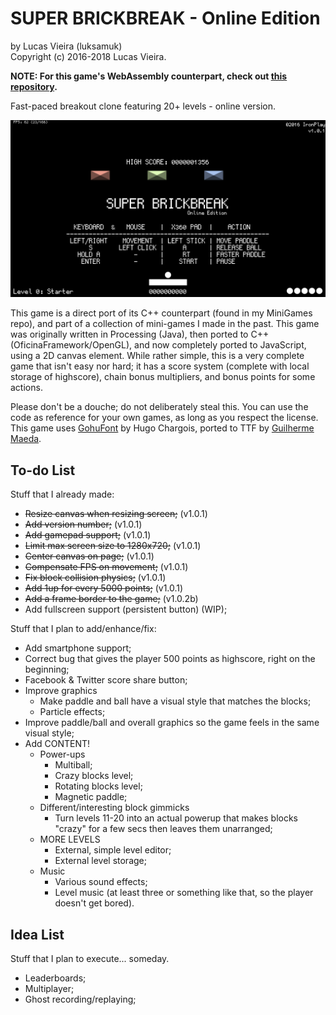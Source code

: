 SUPER BRICKBREAK - Online Edition
================
by Lucas Vieira (luksamuk)<br/>
Copyright (c) 2016-2018 Lucas Vieira.

**NOTE: For this game's WebAssembly counterpart, check out [this repository](https://github.com/luksamuk/super-brickbreak-rs).**

Fast-paced breakout clone featuring 20+ levels - online version.

![Game Screenshot](extra/screenshot.png)

This game is a direct port of its C++ counterpart (found in my MiniGames repo),
and part of a collection of mini-games I made in the past.
This game was originally written in Processing (Java), then ported to C++ (OficinaFramework/OpenGL), and now completely ported to JavaScript, using a 2D canvas element.
While rather simple, this is a very complete game that isn't easy nor hard; it has a score system (complete with local storage of highscore), chain bonus multipliers, and bonus points for some actions.

Please don't be a douche; do not deliberately steal this.
You can use the code as reference for your own games, as long as you respect the license.
This game uses [GohuFont](font.gohu.org) by Hugo Chargois, ported to TTF by [Guilherme Maeda](https://github.com/koemaeda/gohufont-ttf).

To-do List
----------
Stuff that I already made:
- ~~Resize canvas when resizing screen;~~ (v1.0.1)
- ~~Add version number;~~ (v1.0.1)
- ~~Add gamepad support;~~ (v1.0.1)
- ~~Limit max screen size to 1280x720;~~ (v1.0.1)
- ~~Center canvas on page;~~ (v1.0.1)
- ~~Compensate FPS on movement;~~ (v1.0.1)
- ~~Fix block collision physics;~~ (v1.0.1)
- ~~Add 1up for every 5000 points;~~ (v1.0.1)
- ~~Add a frame border to the game;~~ (v1.0.2b)
- Add fullscreen support (persistent button) (WIP);

Stuff that I plan to add/enhance/fix:
- Add smartphone support;
- Correct bug that gives the player 500 points as highscore, right on the beginning;
- Facebook & Twitter score share button;
- Improve graphics
    - Make paddle and ball have a visual style that matches the blocks;
    - Particle effects;
- Improve paddle/ball and overall graphics so the game feels in the same visual style;
- Add CONTENT!
    - Power-ups
        - Multiball;
        - Crazy blocks level;
        - Rotating blocks level;
        - Magnetic paddle;
    - Different/interesting block gimmicks
        - Turn levels 11-20 into an actual powerup that makes blocks "crazy" for a few secs then leaves them unarranged;
    - MORE LEVELS
        - External, simple level editor;
        - External level storage;
    - Music
        - Various sound effects;
        - Level music (at least three or something like that, so the player doesn't get bored).

Idea List
---------
Stuff that I plan to execute... someday.

- Leaderboards;
- Multiplayer;
- Ghost recording/replaying;
